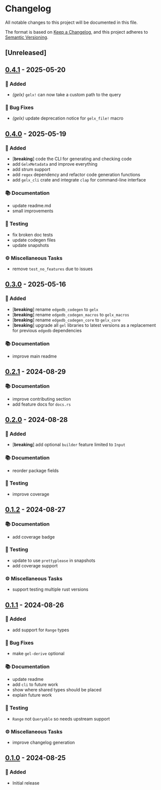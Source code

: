 # Changelog

All notable changes to this project will be documented in this file.

The format is based on [Keep a Changelog](https://keepachangelog.com/en/1.0.0/), and this project adheres to [Semantic Versioning](https://semver.org/spec/v2.0.0.html).

## [Unreleased]

## [0.4.1](https://github.com/ifiokjr/gelx/compare/v0.4.0...v0.4.1) - 2025-05-20

### <!-- 0 -->🎉 Added

- *(gelx)* `gelx!` can now take a custom path to the query

### <!-- 1 -->🐛 Bug Fixes

- *(gelx)* update deprecation notice for `gelx_file!` macro

## [0.4.0](https://github.com/ifiokjr/gelx/compare/v0.3.0...v0.4.0) - 2025-05-19

### <!-- 0 -->🎉 Added

- [**breaking**] code the CLI for generating and checking code
- add `GelxMetadata` and improve everything
- add strum support
- add `regex` dependency and refactor code generation functions
- add `gelx_cli` crate and integrate `clap` for command-line interface

### <!-- 3 -->📚 Documentation

- update readme.md
- small improvements

### <!-- 6 -->🧪 Testing

- fix broken doc tests
- update codegen files
- update snapshots

### <!-- 7 -->⚙️ Miscellaneous Tasks

- remove `test_no_features` due to issues

## [0.3.0](https://github.com/ifiokjr/gelx/compare/v0.2.1...v0.3.0) - 2025-05-16

### <!-- 0 -->🎉 Added
- [**breaking**] rename `edgedb_codegen` to `gelx`
- [**breaking**] rename `edgedb_codegen_macros` to `gelx_macros`
- [**breaking**] rename `edgedb_codegen_core` to `gelx_core`
- [**breaking**] upgrade all `gel` libraries to latest versions as a replacement for previous `edgedb` dependencies

### <!-- 3 -->📚 Documentation
- improve main readme

## [0.2.1](https://github.com/ifiokjr/gelx/compare/v0.2.0...v0.2.1) - 2024-08-29

### <!-- 3 -->📚 Documentation
- improve contributing section
- add feature docs for `docs.rs`

## [0.2.0](https://github.com/ifiokjr/gelx/compare/v0.1.2...v0.2.0) - 2024-08-28

### <!-- 0 -->🎉 Added
- [**breaking**] add optional `builder` feature limited to `Input`

### <!-- 3 -->📚 Documentation
- reorder package fields

### <!-- 6 -->🧪 Testing
- improve coverage

## [0.1.2](https://github.com/ifiokjr/gelx/compare/v0.1.1...v0.1.2) - 2024-08-27

### <!-- 3 -->📚 Documentation
- add coverage badge

### <!-- 6 -->🧪 Testing
- update to use `prettyplease` in snapshots
- add coverage support

### <!-- 7 -->⚙️ Miscellaneous Tasks
- support testing multiple rust versions

## [0.1.1](https://github.com/ifiokjr/gelx/compare/v0.1.0...v0.1.1) - 2024-08-26

### <!-- 0 -->🎉 Added
- add support for `Range` types

### <!-- 1 -->🐛 Bug Fixes
- make `gel-derive` optional

### <!-- 3 -->📚 Documentation
- update readme
- add `cli` to future work
- show where shared types should be placed
- explain future work

### <!-- 6 -->🧪 Testing
- `Range` not `Queryable` so needs upstream support

### <!-- 7 -->⚙️ Miscellaneous Tasks
- improve changelog generation

## [0.1.0](https://github.com/ifiokjr/gelx/releases/tag/gelx-v0.1.0) - 2024-08-25

### 🎉 Added

- Initial release

